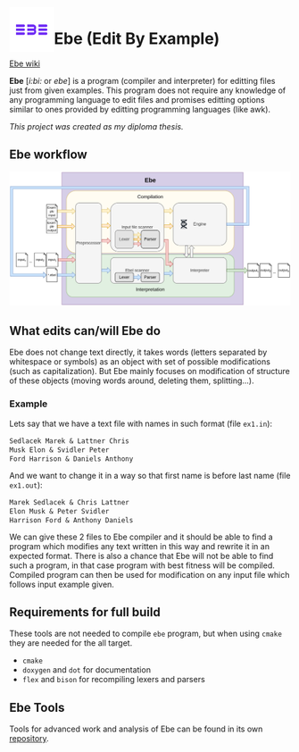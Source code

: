 <img align="left" width="80" height="80" src="https://raw.githubusercontent.com/mark-sed/ebe/main/docs/logo.png?token=GHSAT0AAAAAABM6N4FHMCMAWTBBH3ASNV3IYPN4B6Q" alt="Logo">

# Ebe (Edit By Example)

[Ebe wiki](https://github.com/mark-sed/ebe/wiki)

**Ebe** [_i:bi:_ or _ebe_] is a program (compiler and interpreter) for editting files just from given examples.
This program does not require any knowledge of any programming language to edit files and promises editting options similar to ones provided by editting programming languages (like awk).

_This project was created as my diploma thesis._

## Ebe workflow

![workflow](https://github.com/mark-sed/ebe/blob/main/docs/ebe_workflow.png?raw=true)

## What edits can/will Ebe do

Ebe does not change text directly, it takes words (letters separated by whitespace or symbols) as an object with set of possible modifications (such as capitalization). But Ebe mainly focuses on modification of structure of these objects (moving words around, deleting them, splitting...).

### Example

Lets say that we have a text file with names in such format (file `ex1.in`):
```
Sedlacek Marek & Lattner Chris
Musk Elon & Svidler Peter
Ford Harrison & Daniels Anthony
```

And we want to change it in a way so that first name is before last name (file `ex1.out`):
```
Marek Sedlacek & Chris Lattner
Elon Musk & Peter Svidler
Harrison Ford & Anthony Daniels
```

We can give these 2 files to Ebe compiler and it should be able to find a program which modifies any text written in this way and rewrite it in an expected format. There is also a chance that Ebe will not be able to find such a program, in that case program with best fitness will be compiled. Compiled program can then be used for modification on any input file which follows input example given.

## Requirements for full build
These tools are not needed to compile `ebe` program, but when using `cmake` they are needed for the all target.
* `cmake`
* `doxygen` and `dot` for documentation
* `flex` and `bison` for recompiling lexers and parsers

## Ebe Tools

Tools for advanced work and analysis of Ebe can be found in its own [repository](https://github.com/mark-sed/ebe-tools).
